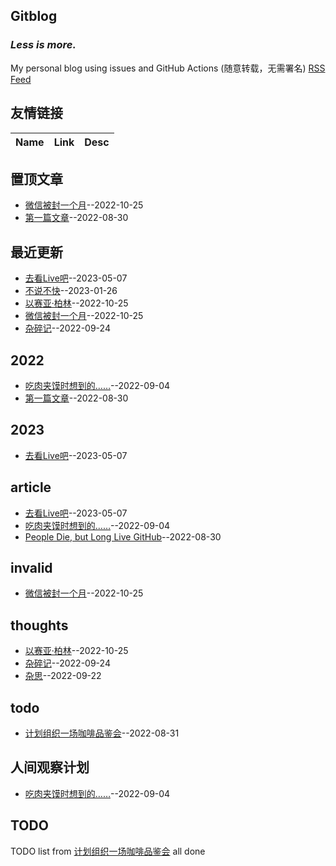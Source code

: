 ## Gitblog
### *Less is more.*
My personal blog using issues and GitHub Actions (随意转载，无需署名)
[RSS Feed](https://raw.githubusercontent.com/UniqueClouds/gitblog/master/feed.xml)
## 友情链接
| Name | Link | Desc | 
 | ---- | ---- | ---- |
## 置顶文章
- [微信被封一个月](https://github.com/UniqueClouds/gitblog/issues/7)--2022-10-25
- [第一篇文章](https://github.com/UniqueClouds/gitblog/issues/1)--2022-08-30
## 最近更新
- [去看Live吧](https://github.com/UniqueClouds/gitblog/issues/10)--2023-05-07
- [不说不快](https://github.com/UniqueClouds/gitblog/issues/9)--2023-01-26
- [以赛亚·柏林](https://github.com/UniqueClouds/gitblog/issues/8)--2022-10-25
- [微信被封一个月](https://github.com/UniqueClouds/gitblog/issues/7)--2022-10-25
- [杂碎记](https://github.com/UniqueClouds/gitblog/issues/6)--2022-09-24
## 2022
- [吃肉夹馍时想到的……](https://github.com/UniqueClouds/gitblog/issues/4)--2022-09-04
- [第一篇文章](https://github.com/UniqueClouds/gitblog/issues/1)--2022-08-30
## 2023
- [去看Live吧](https://github.com/UniqueClouds/gitblog/issues/10)--2023-05-07
## article
- [去看Live吧](https://github.com/UniqueClouds/gitblog/issues/10)--2023-05-07
- [吃肉夹馍时想到的……](https://github.com/UniqueClouds/gitblog/issues/4)--2022-09-04
- [People Die, but Long Live GitHub](https://github.com/UniqueClouds/gitblog/issues/2)--2022-08-30
## invalid
- [微信被封一个月](https://github.com/UniqueClouds/gitblog/issues/7)--2022-10-25
## thoughts
- [以赛亚·柏林](https://github.com/UniqueClouds/gitblog/issues/8)--2022-10-25
- [杂碎记](https://github.com/UniqueClouds/gitblog/issues/6)--2022-09-24
- [杂思](https://github.com/UniqueClouds/gitblog/issues/5)--2022-09-22
## todo
- [计划组织一场咖啡品鉴会](https://github.com/UniqueClouds/gitblog/issues/3)--2022-08-31
## 人间观察计划
- [吃肉夹馍时想到的……](https://github.com/UniqueClouds/gitblog/issues/4)--2022-09-04
## TODO
TODO list from [计划组织一场咖啡品鉴会](https://github.com/UniqueClouds/gitblog/issues/3) all done

